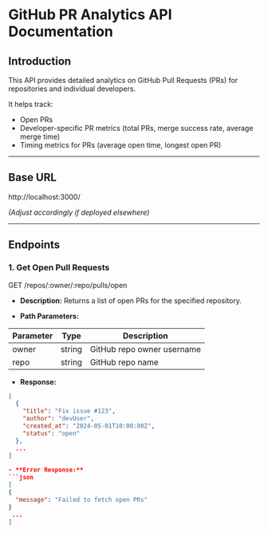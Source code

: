 # GitHub PR Analytics API Documentation

## Introduction

This API provides detailed analytics on GitHub Pull Requests (PRs) for repositories and individual developers.

It helps track:
- Open PRs
- Developer-specific PR metrics (total PRs, merge success rate, average merge time)
- Timing metrics for PRs (average open time, longest open PR)

---

## Base URL

http://localhost:3000/


*(Adjust accordingly if deployed elsewhere)*

---

## Endpoints

### 1. Get Open Pull Requests

GET /repos/:owner/:repo/pulls/open


- **Description:** Returns a list of open PRs for the specified repository.

- **Path Parameters:**

| Parameter | Type   | Description                |
| --------- | ------ | --------------------------|
| owner     | string | GitHub repo owner username |
| repo      | string | GitHub repo name           |

- **Response:**

```json
[
  {
    "title": "Fix issue #123",
    "author": "devUser",
    "created_at": "2024-05-01T10:00:00Z",
    "status": "open"
  },
  ...
]

- **Error Response:**
```json
[
{
  "message": "Failed to fetch open PRs"
}
 ...
]
